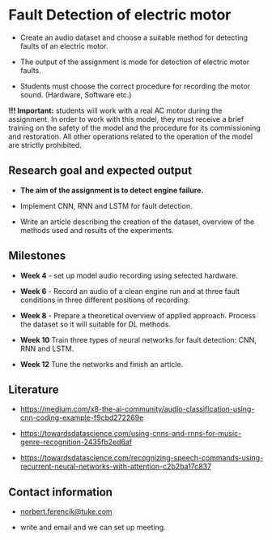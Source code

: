 # Fault Detection of electric motor

* Create an audio dataset and choose a suitable method for detecting faults of  an electric motor.

* The output of the assignment is mode for detection of electric motor faults.

* Students must choose the correct procedure for recording the motor sound. (Hardware, Software etc.)  

 __!!! Important:__ students will work with a real AC motor during the assignment. In order to work with this model, they must receive a brief training on the safety of the model and the procedure for its commissioning and restoration. All other operations related to the operation of the model are strictly prohibited.

## Research goal and expected output
* __The aim of the assignment is to detect engine failure.__

* Implement CNN, RNN and LSTM for fault detection.

* Write an article describing the creation of the dataset, overview of the methods used and results of the experiments.


## Milestones

* __Week 4__ -  set up model audio recording using selected hardware.

* __Week 6__ - Record an audio of  a clean engine run and at three fault conditions in three different positions of recording.

* __Week 8__ - Prepare a theoretical overview of applied approach. Process the dataset so it will suitable for DL methods.

* __Week 10__ Train three types of neural networks for fault detection: CNN, RNN and LSTM.

* __Week 12__ Tune the networks and finish an article.

## Literature
* https://medium.com/x8-the-ai-community/audio-classification-using-cnn-coding-example-f9cbd272269e

* https://towardsdatascience.com/using-cnns-and-rnns-for-music-genre-recognition-2435fb2ed6af

* https://towardsdatascience.com/recognizing-speech-commands-using-recurrent-neural-networks-with-attention-c2b2ba17c837

## Contact information

* norbert.ferencik@tuke.com

* write and email and we can set up meeting.
